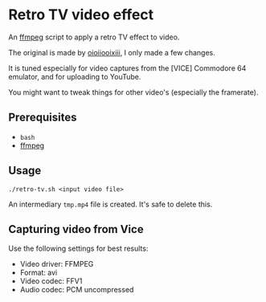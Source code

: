 # Retro TV video effect

An [ffmpeg](https://ffmpeg.or/) script to apply a retro TV effect to video.

The original is made by [oioiiooixiii](https://oioiiooixiii.blogspot.com), I
only made a few changes.

It is tuned especially for video captures from the [VICE] Commodore 64 emulator,
and for uploading to YouTube.

You might want to tweak things for other video's (especially the framerate).

## Prerequisites

- `bash`
- [ffmpeg](https://ffmpeg.or/)

## Usage

    ./retro-tv.sh <input video file>

An intermediary `tmp.mp4` file is created. It's safe to delete this.

## Capturing video from Vice

Use the following settings for best results:

- Video driver: FFMPEG
- Format: avi
- Video codec: FFV1
- Audio codec: PCM uncompressed
